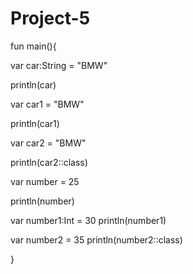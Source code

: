 # Project-5

fun main(){

var car:String = "BMW"

println(car)



var car1 = "BMW"

println(car1)



var car2 = "BMW"

println(car2::class)



var number = 25

println(number)



var number1:Int = 30
println(number1)



var number2 = 35
println(number2::class)

}
